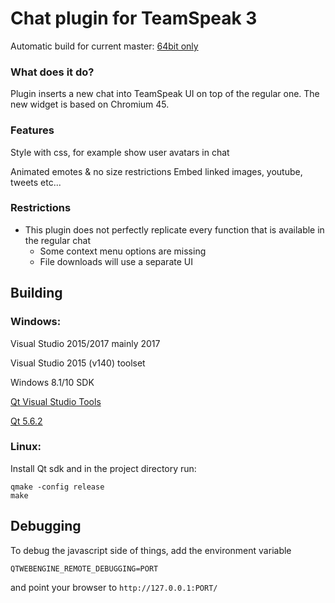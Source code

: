 #  Chat plugin for TeamSpeak 3


Automatic build for current master: [64bit only](https://ci.appveyor.com/api/projects/Luch00/lxbtsc/artifacts/BetterChat.ts3_plugin?branch=master&job=Environment%3A+GENERATOR%3DVisual+Studio+2015+Win64%2C+QTDIR%3DC%3A%5CQt%5C5.6%5Cmsvc2015_64%2C+PLATFORM%3Dx64)

### What does it do?
Plugin inserts a new chat into TeamSpeak UI on top of the regular one. The new widget is based on Chromium 45.


### Features
Style with css, for example show user avatars in chat

Animated emotes & no size restrictions
Embed linked images, youtube, tweets etc...


### Restrictions
* This plugin does not perfectly replicate every function that is available in the regular chat
  * Some context menu options are missing
  * File downloads will use a separate UI

## Building

### Windows:
Visual Studio 2015/2017 mainly 2017

Visual Studio 2015 (v140) toolset

Windows 8.1/10 SDK

[Qt Visual Studio Tools](https://marketplace.visualstudio.com/items?itemName=TheQtCompany.QtVisualStudioTools-19123)

[Qt 5.6.2](https://download.qt.io/official_releases/qt/5.6/5.6.2/)

### Linux:
Install Qt sdk and in the project directory run:

```
qmake -config release
make
```


## Debugging
To debug the javascript side of things, add the environment variable

`QTWEBENGINE_REMOTE_DEBUGGING=PORT`

and point your browser to `http://127.0.0.1:PORT/`

